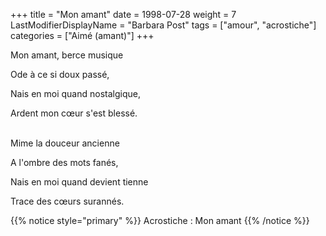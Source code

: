 +++
title = "Mon amant"
date = 1998-07-28
weight = 7
LastModifierDisplayName = "Barbara Post"
tags = ["amour", "acrostiche"]
categories = ["Aimé (amant)"]
+++

Mon amant, berce musique

Ode à ce si doux passé,

Nais en moi quand nostalgique,

Ardent mon cœur s'est blessé.

 \
Mime la douceur ancienne

A l'ombre des mots fanés,

Nais en moi quand devient tienne

Trace des cœurs surannés.

{{% notice style="primary" %}}
Acrostiche : Mon amant
{{% /notice %}}
